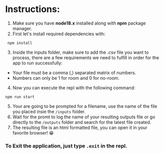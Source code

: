# Instructions:

1. Make sure you have **node18.x** installed along with **npm** package manager.
2. First let's install required dependencies with:
```
 npm install 
```
3. Inside the inputs folder, make sure to add the .csv file you want to process, there are a few requirements we need to fulfill in order for the app to run successfully:
- Your file must be a comma (,) separated matrix of numbers.
- Numbers can only be 1 for room and 0 for no-room.

4. Now you can execute the repl with the following command:
```
npm run start
```
5. Your are going to be prompted for a filename, use the name of the file you placed insie the `/inputs` folder.  
6. Wait for the promt to log the name of your resulting outputs file or go directly to the `/outputs` folder and search for the latest file created.
7. The resulting file is an html formatted file, you can open it in your favorite browser! 😁

### To Exit the application, just type `.exit` in the repl.

